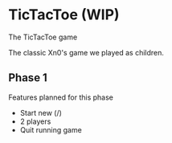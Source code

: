 # TicTacToe (WIP)
The TicTacToe game

The classic Xn0's game we played as children. 

## Phase 1
Features planned for this phase
- Start new (/)
- 2 players 
- Quit running game

